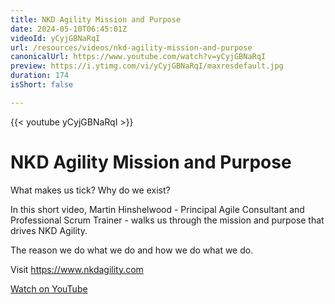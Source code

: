 ```yaml
---
title: NKD Agility Mission and Purpose
date: 2024-05-10T06:45:01Z
videoId: yCyjGBNaRqI
url: /resources/videos/nkd-agility-mission-and-purpose
canonicalUrl: https://www.youtube.com/watch?v=yCyjGBNaRqI
preview: https://i.ytimg.com/vi/yCyjGBNaRqI/maxresdefault.jpg
duration: 174
isShort: false

---
```


{{< youtube yCyjGBNaRqI >}}

# NKD Agility Mission and Purpose

What makes us tick? Why do we exist?

In this short video, Martin Hinshelwood - Principal Agile Consultant and Professional Scrum Trainer - walks us through the mission and purpose that drives NKD Agility.

The reason we do what we do and how we do what we do.

Visit https://www.nkdagility.com

[Watch on YouTube](https://www.youtube.com/watch?v=yCyjGBNaRqI)


